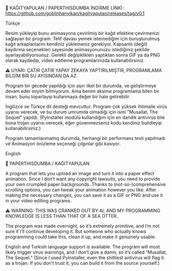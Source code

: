 📝 KAĞITYAPULAN / PAPERTHISDUMBA
İNDİRME LİNKİ : https://github.com/goblinhanyikan/kagityapulan/releases/tag/v0.1

Türkçe

Resim yükleyip bunu animasyona çevirilmiş bir kağıt efektine çevirmenizi sağlayan bir program.
Telif davası yemek istemediğim için buruşturulmuş kağıt arkaplanlarını kendiniz yüklemeniz gerekiyor.
Kapsamlı (değil) kaydırma seçenekleri sayesinde animasyonunuzu istediğiniz şekilde ayarlayabiliyorsunuz.
Gerekli değişiklikleri yaptıktan sonra GIF ya da PNG olarak kaydedip, video editleme programlarınızda kullanabilirsiniz.

⚠️ UYARI: ÇATIR ÇATIR YAPAY ZEKAYA YAPTIRILMIŞTIR, PROGRAMLAMA BİLGİM BİR SU AYISINDAN DA AZ.

Program bir gecede yapıldığı için aşırı ilkel bir durumda, ve geliştirmeye devam eder miyim bilmiyorum.
Ama benim aksime programlama bilen bir insan, bunu toparlayıp kullanmaya değer bir hale getirebilir.

İngilizce ve Türkçe dil desteği mevcuttur.
Program çok yüksek ihtimalle virüs uyarısı verecek, ve bu durum umrumda olmadığı için ismi "Musallat, The Sequel" yapıldı.
(PyInstaller modülü kullandığım için en dandik antivirüs bile buna trojan uyarısı verecek, eğer güvenmezseniz kodu kendiniz buildleyip kullanabilirsiniz.)

Program tamamlanmamış durumda, herhangi bir performans testi yapılmadı ve Animasyon önizleme seçeneği çılgınlar gibi kasıyor.

English

📝 PAPERTHISDUMBA / KAĞITYAPULAN

A program that lets you upload an image and turn it into a paper effect animation.
Since I don’t want any copyright lawsuits, you need to provide your own crumpled paper backgrounds.
Thanks to (not-so-)comprehensive scrolling options, you can tweak your animation however you like.
After making the necessary changes, you can save it as a GIF or PNG and use it in your video editing programs.

⚠️ WARNING: THIS WAS CRANKED OUT BY AI, AND MY PROGRAMMING KNOWLEDGE IS LESS THAN THAT OF A SEA OTTER.

The program was made overnight, so it’s extremely primitive, and I’m not sure if I’ll continue developing it.
But someone who actually knows programming could take this, clean it up, and make it genuinely usable.

English and Turkish language support is available.
The program will most likely trigger virus warnings, and I don’t give a damn, so it’s called “Musallat, The Sequel.”
(Since I used PyInstaller, even the shittiest antivirus will flag it as a trojan. If you don’t trust it, you can build it from the source yourself.)
